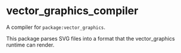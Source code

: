 # vector_graphics_compiler

A compiler for `package:vector_graphics`.

This package parses SVG files into a format that the vector_graphics runtime
can render.
